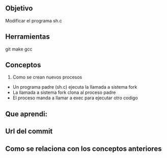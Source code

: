 ## Objetivo
Modificar el programa sh.c

## Herramientas
git
make
gcc

## Conceptos
1) Como se crean nuevos procesos
+ Un programa padre (sh.c) ejecuta la llamada a sistema fork
+ La llamada a sistema fork clona al proceso padre
+ El proceso manda a llamar a exec para ejecutar otro codigo


## Que aprendi:




## Url del commit




## Como se relaciona con los conceptos anteriores

